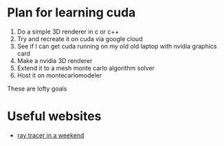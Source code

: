 # Plan for learning cuda
1. Do a simple 3D renderer in c or c++
2. Try and recreate it on cuda via google cloud
3. See if I can get cuda running on my old old laptop with nvidia graphics card
4. Make a nvidia 3D renderer
5. Extend it to a mesh monte carlo algorithm solver
6. Host it on montecarlomodeler


These are lofty goals


# Useful websites
- [ray tracer in a weekend](https://raytracing.github.io/books/RayTracingInOneWeekend.html)
